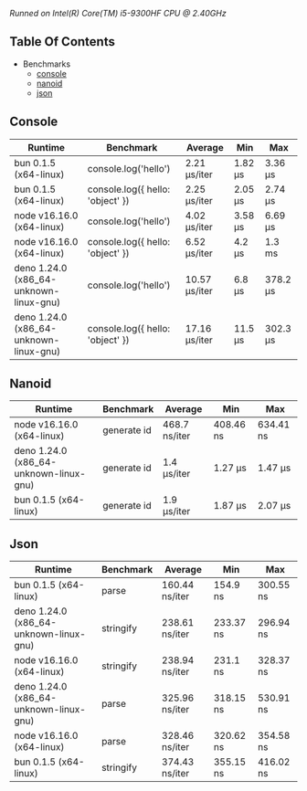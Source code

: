 *Runned on Intel(R) Core(TM) i5-9300HF CPU @ 2.40GHz*

## Table Of Contents

- Benchmarks
   - [console](#console)
   - [nanoid](#nanoid)
   - [json](#json)

## Console
| Runtime                                | Benchmark                        | Average       | Min     | Max      |
| -------------------------------------- | -------------------------------- | ------------- | ------- | -------- |
| bun 0.1.5 (x64-linux)                  | console.log('hello')             | 2.21 µs/iter  | 1.82 µs | 3.36 µs  |
| bun 0.1.5 (x64-linux)                  | console.log({ hello: 'object' }) | 2.25 µs/iter  | 2.05 µs | 2.74 µs  |
| node v16.16.0 (x64-linux)              | console.log('hello')             | 4.02 µs/iter  | 3.58 µs | 6.69 µs  |
| node v16.16.0 (x64-linux)              | console.log({ hello: 'object' }) | 6.52 µs/iter  | 4.2 µs  | 1.3 ms   |
| deno 1.24.0 (x86_64-unknown-linux-gnu) | console.log('hello')             | 10.57 µs/iter | 6.8 µs  | 378.2 µs |
| deno 1.24.0 (x86_64-unknown-linux-gnu) | console.log({ hello: 'object' }) | 17.16 µs/iter | 11.5 µs | 302.3 µs |

## Nanoid
| Runtime                                | Benchmark   | Average       | Min       | Max       |
| -------------------------------------- | ----------- | ------------- | --------- | --------- |
| node v16.16.0 (x64-linux)              | generate id | 468.7 ns/iter | 408.46 ns | 634.41 ns |
| deno 1.24.0 (x86_64-unknown-linux-gnu) | generate id | 1.4 µs/iter   | 1.27 µs   | 1.47 µs   |
| bun 0.1.5 (x64-linux)                  | generate id | 1.9 µs/iter   | 1.87 µs   | 2.07 µs   |

## Json
| Runtime                                | Benchmark | Average        | Min       | Max       |
| -------------------------------------- | --------- | -------------- | --------- | --------- |
| bun 0.1.5 (x64-linux)                  | parse     | 160.44 ns/iter | 154.9 ns  | 300.55 ns |
| deno 1.24.0 (x86_64-unknown-linux-gnu) | stringify | 238.61 ns/iter | 233.37 ns | 296.94 ns |
| node v16.16.0 (x64-linux)              | stringify | 238.94 ns/iter | 231.1 ns  | 328.37 ns |
| deno 1.24.0 (x86_64-unknown-linux-gnu) | parse     | 325.96 ns/iter | 318.15 ns | 530.91 ns |
| node v16.16.0 (x64-linux)              | parse     | 328.46 ns/iter | 320.62 ns | 354.58 ns |
| bun 0.1.5 (x64-linux)                  | stringify | 374.43 ns/iter | 355.15 ns | 416.02 ns |

